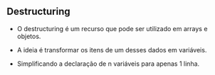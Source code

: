 ## Destructuring

- O destructuring é um recurso que pode ser utilizado em arrays e objetos.

- A ideia é transformar os itens de um desses dados em variáveis.

- Simplificando a declaração de n variáveis para apenas 1 linha.
